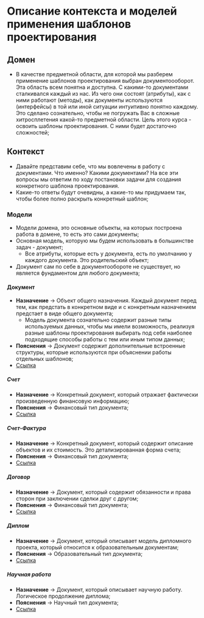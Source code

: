 # Описание контекста и моделей применения шаблонов проектирования
## Домен

* В качестве предметной области, для которой мы разберем применение 
шаблонов проектирования выбран документоооборот. Эта область всем понятна
и доступна. С какими-то документами сталкивался каждый из нас. Из чего они 
состоят (атрибуты), как с ними работают (методы), как документы 
используются (интерфейсы) в той или иной ситуации интуитивно понятно 
каждому. Это сделано сознательно, чтобы не погружать Вас в 
сложные хитросплетения какой-то предметной области. Цель этого курса - 
освоить шаблоны проектирования. С ними будет достаточно сложностей;

## Контекст
* Давайте представим себе, что мы вовлечены в работу с документами. 
Что именно? Какими документами? На все эти вопросы мы ответим по ходу постановки задачи для создания конкретного шаблона проектирования.
* Какие-то ответы будут очевидны, а какие-то мы придумаем так, чтобы
более полно раскрыть конкретный шаблон;

### Модели
* Модели домена, это основные объекты, на которых построена работа в домене, то есть это сами документы;
* Основная модель, которую мы будем использовать в большинстве задач - документ;
  * Все атрибуты, которые есть у документа, есть по умолчанию у каждого документа. Это родительский объект;
* Документ сам по себе в документообороте не существует, но является фундаментом для любого документа;


#### Документ
* **Назначение** -> Объект общего назначения. Каждый документ перед тем, как
предстать в конкретном виде и с конкретным назначением предстает в виде общего документа;
  * Модель документа сознательно содержит разные типы используемых данных, 
  чтобы мы имели возможность, реализуя разные шаблоны проектирования выбирать 
  под себя наиболее подходящие способы работы с тем или иным типом данных;
* **Пояснения** -> Документ содержит дополнительные встроенные структуры, 
которые используются при объяснении работы отдельных шаблонов;
* [Ссылка](model/documents/Document.java)

##### Счет
* **Назначение** -> Конкретный документ, который отражает фактически произведенную финансовую информацию;
* **Пояснения** -> Финансовый тип документа;
* [Ссылка](model/documents/Invoice.java)

##### Счет-Фактура
* **Назначение** -> Конкретный документ, который содержит описание объектов и их стоимость. Это детализированная форма счета;
* **Пояснения** -> Финансовый тип документа;
* [Ссылка](model/documents/Bill.java)

##### Договор
* **Назначение** -> Документ, который содержит обязанности и права сторон при заключении сделки друг с другом;
* **Пояснения** -> Финансовый тип документа;
* [Ссылка](model/documents/Agreement.java)

##### Диплом
* **Назначение** -> Документ, который описывает модель дипломного проекта, который относится к образовательным документам;
* **Пояснения** -> Образовательный тип документа;
* [Ссылка](model/documents/Diploma.java)

##### Научная работа
* **Назначение** -> Документ, который описывает научную работу. Логическое продолжение диплома;
* **Пояснения** -> Научный тип документа;
* [Ссылка](model/documents/ScientificWork.java)